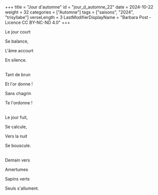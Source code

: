 +++
title = "Jour d'automne"
id = "jour_d_automne_22"
date = 2024-10-22
weight = 32
categories = ["Automne"]
tags = ["saisons", "2024", "trisyllabe"]
verseLength = 3
LastModifierDisplayName = "Barbara Post - Licence CC BY-NC-ND 4.0"
+++

Le jour court

Se balance,

L'âme accourt

En silence.

 \
Tant de brun

Et l'or donne !

Sans chagrin

Te l'ordonne !

 \
Le jour fuit,

Se calcule,

Vers la nuit

Se bouscule.

 \
Demain vers

Amertumes

Sapins verts

Seuls s'allument.
